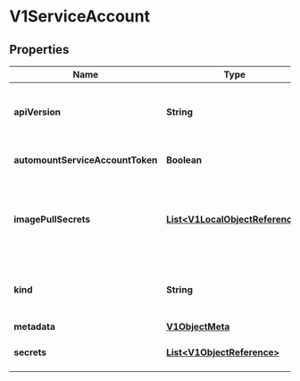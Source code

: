 

# V1ServiceAccount

## Properties

Name | Type | Description | Notes
------------ | ------------- | ------------- | -------------
**apiVersion** | **String** | APIVersion defines the versioned schema of this representation of an object. Servers should convert recognized schemas to the latest internal value, and may reject unrecognized values. More info: https://git.k8s.io/community/contributors/devel/api-conventions.md#resources |  [optional]
**automountServiceAccountToken** | **Boolean** | AutomountServiceAccountToken indicates whether pods running as this service account should have an API token automatically mounted. Can be overridden at the pod level. |  [optional]
**imagePullSecrets** | [**List&lt;V1LocalObjectReference&gt;**](V1LocalObjectReference.md) | ImagePullSecrets is a list of references to secrets in the same namespace to use for pulling any images in pods that reference this ServiceAccount. ImagePullSecrets are distinct from Secrets because Secrets can be mounted in the pod, but ImagePullSecrets are only accessed by the kubelet. More info: https://kubernetes.io/docs/concepts/containers/images/#specifying-imagepullsecrets-on-a-pod |  [optional]
**kind** | **String** | Kind is a string value representing the REST resource this object represents. Servers may infer this from the endpoint the client submits requests to. Cannot be updated. In CamelCase. More info: https://git.k8s.io/community/contributors/devel/api-conventions.md#types-kinds |  [optional]
**metadata** | [**V1ObjectMeta**](V1ObjectMeta.md) |  |  [optional]
**secrets** | [**List&lt;V1ObjectReference&gt;**](V1ObjectReference.md) | Secrets is the list of secrets allowed to be used by pods running using this ServiceAccount. More info: https://kubernetes.io/docs/concepts/configuration/secret |  [optional]



